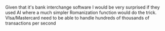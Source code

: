 Given that it's bank interchange software I would be very surprised if they used AI where a much simpler Romanization function would do the trick. VIsa/Mastercard need to be able to handle hundreds of thousands of transactions per second
